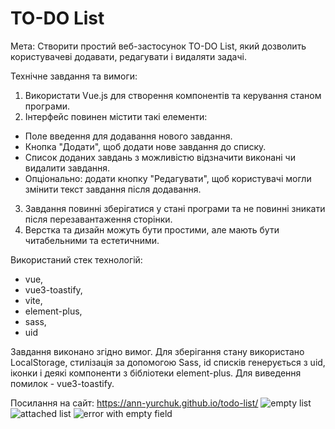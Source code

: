 # TO-DO List

Мета: Створити простий веб-застосунок TO-DO List, який дозволить користувачеві додавати, редагувати і видаляти задачі.

Технічне завдання та вимоги: 
1. Використати Vue.js для створення компонентів та керування станом програми.
2. Інтерфейс повинен містити такі елементи:
  - Поле введення для додавання нового завдання.
  - Кнопка "Додати", щоб додати нове завдання до списку.
  - Список доданих завдань з можливістю відзначити виконані чи видалити завдання.
  - Опціонально: додати кнопку "Редагувати", щоб користувачі могли змінити текст завдання після додавання.
3. Завдання повинні зберігатися у стані програми та не повинні зникати після перезавантаження сторінки.
4. Верстка та дизайн можуть бути простими, але мають бути читабельними та естетичними.

Використаний стек технологій:
- vue,
- vue3-toastify,
- vite,
- element-plus,
- sass,
- uid

Завдання виконано згідно вимог. Для зберігання стану використано LocalStorage, стилізація за допомогою Sass, id списків генерується з uid, іконки і деякі компоненти з бібліотеки element-plus. Для виведення помилок - vue3-toastify.

Посилання на сайт: https://ann-yurchuk.github.io/todo-list/
![empty list](https://github.com/Ann-Yurchuk/todo-list/assets/105579383/819a3764-0998-4758-a1f3-655f2e3d9563)
![attached list](https://github.com/Ann-Yurchuk/todo-list/assets/105579383/b3634617-9ccf-42b9-9b39-07f0d901fbfc)
![error with empty field](https://github.com/Ann-Yurchuk/todo-list/assets/105579383/dd8d78ce-92ce-44d3-93ed-d1aab2206fde)



